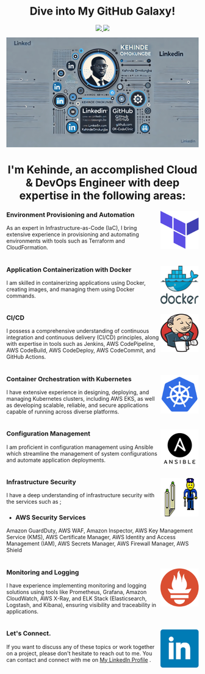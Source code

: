 
<h1 align="center">Dive into My GitHub Galaxy!</h1>
 
<p align="center">
  <a align="center" href="https://www.linkedin.com/in/kehinde-omokungbe/" alt="Linkedin">
    <img
      src="https://img.shields.io/badge/-Linkedin-6610F2?style=for-the-badge&logo=Linkedin&logoColor=FFFFFF&link=https://www.linkedin.com/in/devenes" />
  </a>

 
  <a href="https://medium.com/@KehindeOmokungbe" alt="Medium">
    <img
      src="https://img.shields.io/badge/-Medium-6610F2?style=for-the-badge&logo=Medium&logoColor=FFFFFF&link=https://devenes.medium.com/" />
  </a>
</p>

![Cover Image](icons/cover.webp)




<h1 align="center">I'm Kehinde, an accomplished Cloud & DevOps Engineer with deep expertise in the following areas:</h1>




### Environment Provisioning and Automation <img align="right" width="100" height="100" src="./icons/terraform (1).png">

As an expert in Infrastructure-as-Code (IaC), I bring extensive experience in provisioning and automating environments with tools such as Terraform and CloudFormation.
#


### Application Containerization with Docker <img align="right" width="100" height="100" src="./icons/docker.png">
I am skilled in containerizing applications using Docker, creating images, and managing them using Docker commands. 
#

###  CI/CD  <img align="right" width="100" height="100" src="./icons/jenkins.png">

I possess a comprehensive understanding of continuous integration and continuous delivery (CI/CD) principles, along with expertise in tools such as Jenkins, AWS CodePipeline, AWS CodeBuild, AWS CodeDeploy, AWS CodeCommit, and GitHub Actions.
#


###  Container Orchestration with Kubernetes <img align="right" width="100" height="100" src="./icons/kubernetes.png">
I have extensive experience in designing, deploying, and managing Kubernetes clusters, including AWS EKS, as well as developing scalable, reliable, and secure applications capable of running across diverse platforms.
#


###  Configuration Management <img align="right" width="100" height="100" src="./icons/ansible.png">
I am proficient in configuration management using Ansible which streamline the management of system configurations and automate application deployments.

#



###  Infrastructure Security <img align="right" width="100" height="100" src="./icons/security_check.gif">

I have a deep understanding of infrastructure security with the services such as ; 
- ### AWS Security Services
Amazon GuardDuty,
AWS WAF,
Amazon Inspector,
AWS Key Management Service (KMS),
AWS Certificate Manager,
AWS Identity and Access Management (IAM),
AWS Secrets Manager,
AWS Firewall Manager,
AWS Shield

#

###  Monitoring and Logging <img align="right" width="100" height="100" src="./icons/prometheus.png">
I have experience implementing monitoring and logging solutions using tools like Prometheus, Grafana, Amazon CloudWatch, AWS X-Ray, and ELK Stack (Elasticsearch, Logstash, and Kibana), ensuring visibility and traceability in applications.
#


###  Let's Connect. <img align="right" width="100" height="100" src="./icons/linkedln.png">
If you want to discuss any of these topics or work together on a project, please don't hesitate to reach out to me. You can contact and connect with me on  <a href="https://www.linkedin.com/in/kehinde-omokungbe/" target="_blank">My Linkedln Profile</a> .







<!--
**OK-CodeClinic/OK-CodeClinic** is a ✨ _special_ ✨ repository because its `README.md` (this file) appears on your GitHub profile.

Here are some ideas to get you started:

- 🔭 I’m currently working on ...
- 🌱 I’m currently learning ...
- 👯 I’m looking to collaborate on ...
- 🤔 I’m looking for help with ...
- 💬 Ask me about ...
- 📫 How to reach me: ...
- 😄 Pronouns: ...
- ⚡ Fun fact: ...
-->
